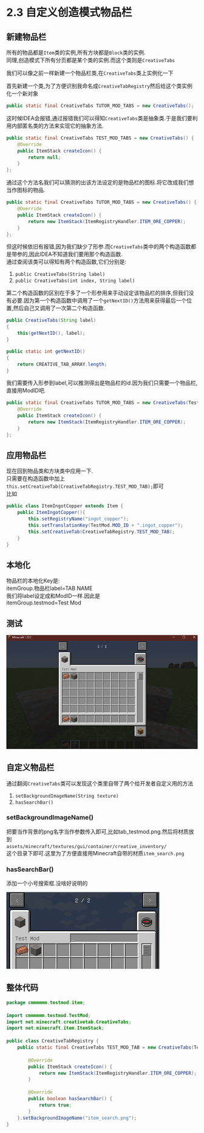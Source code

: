 # 2.3 自定义创造模式物品栏

## 新建物品栏

所有的物品都是`Item`类的实例,所有方块都是`Block`类的实例.\
同理,创造模式下所有分页都是某个类的实例.而这个类则是`CreativeTabs`

我们可以像之前一样新建一个物品栏类,在`CreativeTabs`类上实例化一下

首先新建一个类,为了方便识别我命名成`CreativeTabRegistry`然后给这个类实例化一个新对象

```java
public static final CreativeTabs TUTOR_MOD_TABS = new CreativeTabs();
```

这时候IDEA会报错,通过报错我们可以得知`CreativeTabs`类是抽象类.于是我们要利用内部匿名类的方法来实现它的抽象方法.

```java
public static final CreativeTabs TEST_MOD_TABS = new CreativeTabs() {
    @Override
    public ItemStack createIcon() {
        return null;
    }
};
```

通过这个方法名我们可以猜测的出该方法设定的是物品栏的图标.将它改成我们想当作图标的物品.

```java
public static final CreativeTabs TUTOR_MOD_TABS = new CreativeTabs() {
    @Override
    public ItemStack createIcon() {
        return new ItemStack(ItemRegistryHandler.ITEM_ORE_COPPER);
    }
};
```

但这时候依旧有报错,因为我们缺少了形参.而`CreativeTabs`类中的两个构造函数都是带参的,因此IDEA不知道我们要用那个构造函数.\
通过查阅该类可以得知有两个构造函数,它们分别是:

1. `public CreativeTabs(String label)`
2. `public CreativeTabs(int index, String label)`

第二个构造函数的区别在于多了一个形参用来手动设定该物品栏的排序,但我们没有必要.因为第一个构造函数中调用了一个`getNextID()`方法用来获得最后一个位置,然后自己又调用了一次第二个构造函数.

```java
public CreativeTabs(String label)
{
    this(getNextID(), label);
}
```

```java
public static int getNextID()
{
    return CREATIVE_TAB_ARRAY.length;
}
```

我们需要传入形参到label,可以推测得出是物品栏的id.因为我们只需要一个物品栏,直接用ModID吧.

```java
public static final CreativeTabs TUTOR_MOD_TABS = new CreativeTabs(TestMod.MOD_ID) {
    @Override
    public ItemStack createIcon() {
        return new ItemStack(ItemRegistryHandler.ITEM_ORE_COPPER);
    }
};
```

## 应用物品栏

现在回到物品类和方块类中应用一下.\
只需要在构造函数中加上`this.setCreativeTab(CreativeTabRegistry.TEST_MOD_TAB);`即可\
比如

```java
public class ItemIngotCopper extends Item {
    public ItemIngotCopper(){
        this.setRegistryName("ingot_copper");
        this.setTranslationKey(TestMod.MOD_ID + ".ingot_copper");
        this.setCreativeTab(CreativeTabRegistry.TEST_MOD_TAB);
    }
}
```

## 本地化

物品栏的本地化Key是:\
itemGroup.物品栏label=TAB NAME\
我们将label设定成和ModID一样.因此是\
itemGroup.testmod=Test Mod

## 测试

![](</../../assets/image (51).png>)



## 自定义物品栏

通过翻阅`CreativeTabs`类可以发现这个类里自带了两个给开发者自定义用的方法

1. `setBackgroundImageName(String texture)`
2. `hasSearchBar()`

### setBackgroundImageName()

把要当作背景的png名字当作参数传入即可,比如tab\_testmod.png.然后将材质放到\
`assets/minecraft/textures/gui/container/creative_inventory/`\
这个目录下即可.这里为了方便直接用Minecraft自带的材质`item_search.png`

### hasSearchBar()

添加一个小号搜索框.没啥好说明的

![](</../../assets/image (39).png>)

## 整体代码

```java
package cmmmmmm.testmod.item;

import cmmmmmm.testmod.TestMod;
import net.minecraft.creativetab.CreativeTabs;
import net.minecraft.item.ItemStack;

public class CreativeTabRegistry {
    public static final CreativeTabs TEST_MOD_TAB = new CreativeTabs(TestMod.MOD_ID) {

        @Override
        public ItemStack createIcon() {
            return new ItemStack(ItemRegistryHandler.ITEM_ORE_COPPER);
        }

        @Override
        public boolean hasSearchBar() {
            return true;
        }
    }.setBackgroundImageName("item_search.png");
}
```

